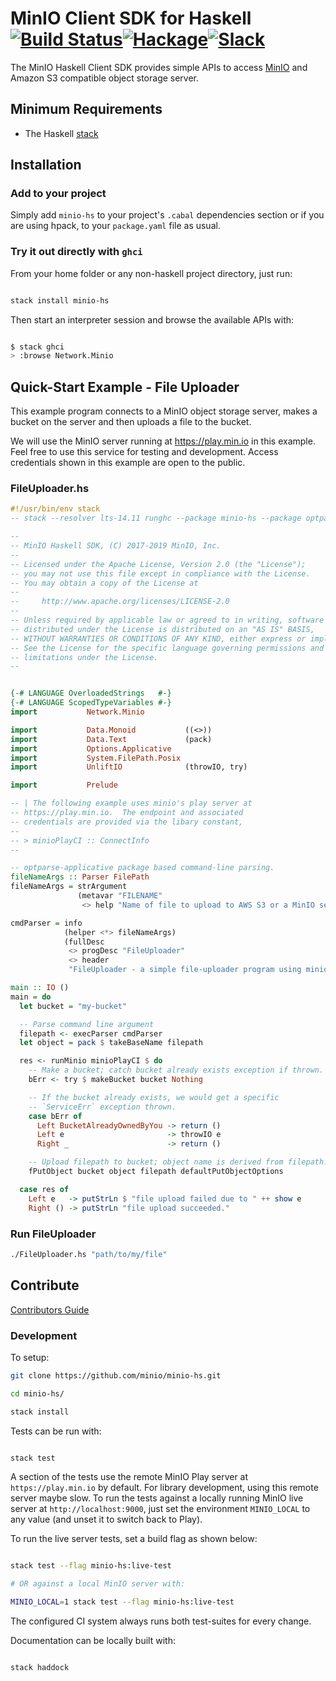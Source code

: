 # MinIO Client SDK for Haskell [![Build Status](https://travis-ci.org/minio/minio-hs.svg?branch=master)](https://travis-ci.org/minio/minio-hs)[![Hackage](https://img.shields.io/hackage/v/minio-hs.svg)](https://hackage.haskell.org/package/minio-hs)[![Slack](https://slack.min.io/slack?type=svg)](https://slack.min.io)

The MinIO Haskell Client SDK provides simple APIs to access [MinIO](https://min.io) and Amazon S3 compatible object storage server.

## Minimum Requirements

- The Haskell [stack](https://docs.haskellstack.org/en/stable/README/)

## Installation

### Add to your project

Simply add `minio-hs` to your project's `.cabal` dependencies section or if you
are using hpack, to your `package.yaml` file as usual.

### Try it out directly with `ghci`

From your home folder or any non-haskell project directory, just run:

```sh

stack install minio-hs

```

Then start an interpreter session and browse the available APIs with:

```sh

$ stack ghci
> :browse Network.Minio
```

## Quick-Start Example - File Uploader

This example program connects to a MinIO object storage server, makes a bucket on the server and then uploads a file to the bucket.

We will use the MinIO server running at https://play.min.io in this example. Feel free to use this service for testing and development. Access credentials shown in this example are open to the public.

### FileUploader.hs
``` haskell
#!/usr/bin/env stack
-- stack --resolver lts-14.11 runghc --package minio-hs --package optparse-applicative --package filepath

--
-- MinIO Haskell SDK, (C) 2017-2019 MinIO, Inc.
--
-- Licensed under the Apache License, Version 2.0 (the "License");
-- you may not use this file except in compliance with the License.
-- You may obtain a copy of the License at
--
--     http://www.apache.org/licenses/LICENSE-2.0
--
-- Unless required by applicable law or agreed to in writing, software
-- distributed under the License is distributed on an "AS IS" BASIS,
-- WITHOUT WARRANTIES OR CONDITIONS OF ANY KIND, either express or implied.
-- See the License for the specific language governing permissions and
-- limitations under the License.
--


{-# LANGUAGE OverloadedStrings   #-}
{-# LANGUAGE ScopedTypeVariables #-}
import           Network.Minio

import           Data.Monoid           ((<>))
import           Data.Text             (pack)
import           Options.Applicative
import           System.FilePath.Posix
import           UnliftIO              (throwIO, try)

import           Prelude

-- | The following example uses minio's play server at
-- https://play.min.io.  The endpoint and associated
-- credentials are provided via the libary constant,
--
-- > minioPlayCI :: ConnectInfo
--

-- optparse-applicative package based command-line parsing.
fileNameArgs :: Parser FilePath
fileNameArgs = strArgument
               (metavar "FILENAME"
                <> help "Name of file to upload to AWS S3 or a MinIO server")

cmdParser = info
            (helper <*> fileNameArgs)
            (fullDesc
             <> progDesc "FileUploader"
             <> header
             "FileUploader - a simple file-uploader program using minio-hs")

main :: IO ()
main = do
  let bucket = "my-bucket"

  -- Parse command line argument
  filepath <- execParser cmdParser
  let object = pack $ takeBaseName filepath

  res <- runMinio minioPlayCI $ do
    -- Make a bucket; catch bucket already exists exception if thrown.
    bErr <- try $ makeBucket bucket Nothing

    -- If the bucket already exists, we would get a specific
    -- `ServiceErr` exception thrown.
    case bErr of
      Left BucketAlreadyOwnedByYou -> return ()
      Left e                       -> throwIO e
      Right _                      -> return ()

    -- Upload filepath to bucket; object name is derived from filepath.
    fPutObject bucket object filepath defaultPutObjectOptions

  case res of
    Left e   -> putStrLn $ "file upload failed due to " ++ show e
    Right () -> putStrLn "file upload succeeded."
```

### Run FileUploader

``` sh
./FileUploader.hs "path/to/my/file"

```

## Contribute

[Contributors Guide](https://github.com/minio/minio-hs/blob/master/CONTRIBUTING.md)

### Development

To setup:

```sh
git clone https://github.com/minio/minio-hs.git

cd minio-hs/

stack install
```

Tests can be run with:

```sh

stack test

```

A section of the tests use the remote MinIO Play server at
`https://play.min.io` by default. For library development,
using this remote server maybe slow. To run the tests against a
locally running MinIO live server at `http://localhost:9000`, just set
the environment `MINIO_LOCAL` to any value (and unset it to switch
back to Play).

To run the live server tests, set a build flag as shown below:

```sh

stack test --flag minio-hs:live-test

# OR against a local MinIO server with:

MINIO_LOCAL=1 stack test --flag minio-hs:live-test

```

The configured CI system always runs both test-suites for every change.

Documentation can be locally built with:

```sh

stack haddock

```
